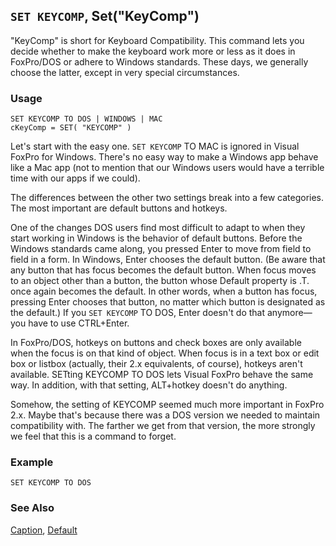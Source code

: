 ## `SET KEYCOMP`, Set("KeyComp")

"KeyComp" is short for Keyboard Compatibility. This command lets you decide whether to make the keyboard work more or less as it does in FoxPro/DOS or adhere to Windows standards. These days, we generally choose the latter, except in very special circumstances.

### Usage

```foxpro
SET KEYCOMP TO DOS | WINDOWS | MAC
cKeyComp = SET( "KEYCOMP" )
```

Let's start with the easy one. `SET KEYCOMP` TO MAC is ignored in Visual FoxPro for Windows. There's no easy way to make a Windows app behave like a Mac app (not to mention that our Windows users would have a terrible time with our apps if we could).

The differences between the other two settings break into a few categories. The most important are default buttons and hotkeys. 

One of the changes DOS users find most difficult to adapt to when they start working in Windows is the behavior of default buttons. Before the Windows standards came along, you pressed Enter to move from field to field in a form. In Windows, Enter chooses the default button. (Be aware that any button that has focus becomes the default button. When focus moves to an object other than a button, the button whose Default property is .T. once again becomes the default. In other words, when a button has focus, pressing Enter chooses that button, no matter which button is designated as the default.) If you `SET KEYCOMP` TO DOS, Enter doesn't do that anymore&mdash;you have to use CTRL+Enter.

In FoxPro/DOS, hotkeys on buttons and check boxes are only available when the focus is on that kind of object. When focus is in a text box or edit box or listbox (actually, their 2.x equivalents, of course), hotkeys aren't available. SETting KEYCOMP TO DOS lets Visual FoxPro behave the same way. In addition, with that setting, ALT+hotkey doesn't do anything.

Somehow, the setting of KEYCOMP seemed much more important in FoxPro 2.x. Maybe that's because there was a DOS version we needed to maintain compatibility with. The farther we get from that version, the more strongly we feel that this is a command to forget.

### Example

```foxpro
SET KEYCOMP TO DOS
```
### See Also

[Caption](s4g482.md), [Default](s4g444.md)